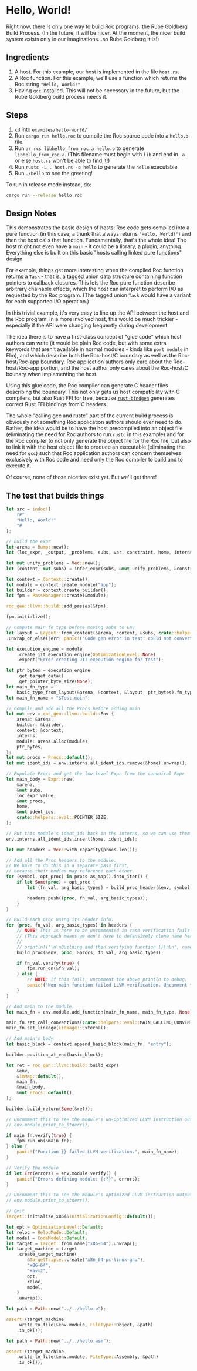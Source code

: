 # Hello, World!

Right now, there is only one way to build Roc programs: the Rube Goldberg Build Process.
(In the future, it will be nicer. At the moment, the nicer build system exists only 
in our imaginations...so Rube Goldberg it is!)

## Ingredients

1. A host. For this example, our host is implemented in the file `host.rs`.
2. A Roc function. For this example, we'll use a function which returns the Roc string `"Hello, World!"`
3. Having `gcc` installed. This will not be necessary in the future, but the Rube Goldberg build process needs it.

## Steps

1. `cd` into `examples/hello-world/`
2. Run `cargo run hello.roc` to compile the Roc source code into a `hello.o` file.
3. Run `ar rcs libhello_from_roc.a hello.o` to generate `libhello_from_roc.a`. (This filename must begin with `lib` and end in `.a` or else `host.rs` won't be able to find it!)
4. Run `rustc -L . host.rs -o hello` to generate the `hello` executable.
5. Run `./hello` to see the greeting!

To run in release mode instead, do:

```bash
cargo run --release hello.roc
```

## Design Notes

This demonstrates the basic design of hosts: Roc code gets compiled into a pure 
function (in this case, a thunk that always returns `"Hello, World!"`) and
then the host calls that function. Fundamentally, that's the whole idea! The host
might not even have a `main` - it could be a library, a plugin, anything.
Everything else is built on this basic "hosts calling linked pure functions" design.

For example, things get more interesting when the compiled Roc function returns
a `Task` - that is, a tagged union data structure containing function pointers 
to callback closures. This lets the Roc pure function describe arbitrary 
chainable effects, which the host can interpret to perform I/O as requested by 
the Roc program.  (The tagged union `Task` would have a variant for each supported 
I/O operation.)

In this trivial example, it's very easy to line up the API between the host and
the Roc program. In a more involved host, this would be much trickier - especially
if the API were changing frequently during development.

The idea there is to have a first-class concept of "glue code" which host authors
can write (it would be plain Roc code, but with some extra keywords that aren't
available in normal modules - kinda like `port module` in Elm), and which
describe both the Roc-host/C boundary as well as the Roc-host/Roc-app boundary.
Roc application authors only care about the Roc-host/Roc-app portion, and the
host author only cares about the Roc-host/C bounary when implementing the host.

Using this glue code, the Roc compiler can generate C header files describing the
boundary. This not only gets us host compatibility with C compilers, but also 
Rust FFI for free, because [`rust-bindgen`](https://github.com/rust-lang/rust-bindgen) 
generates correct Rust FFI bindings from C headers.

The whole "calling gcc and rustc" part of the current build process is obviously
not something Roc application authors should ever need to do. Rather, the idea
would be to have the host precompiled into an object file (eliminating the
need for Roc authors to run `rustc` in this example) and for the Roc compiler
to not only generate the object file for the Roc file, but also to link it with
the host object file to produce an executable (eliminating the need for `gcc`)
such that Roc application authors can concern themselves exclusively with Roc code
and need only the Roc compiler to build and to execute it.

Of course, none of those niceties exist yet. But we'll get there!

## The test that builds things

```rust
let src = indoc!(
    r#"
    "Hello, World!"
    "#
);

// Build the expr
let arena = Bump::new();
let (loc_expr, _output, _problems, subs, var, constraint, home, interns) = uniq_expr(src);

let mut unify_problems = Vec::new();
let (content, mut subs) = infer_expr(subs, &mut unify_problems, &constraint, var);

let context = Context::create();
let module = context.create_module("app");
let builder = context.create_builder();
let fpm = PassManager::create(&module);

roc_gen::llvm::build::add_passes(&fpm);

fpm.initialize();

// Compute main_fn_type before moving subs to Env
let layout = Layout::from_content(&arena, content, &subs, crate::helpers::eval::POINTER_SIZE)
.unwrap_or_else(|err| panic!("Code gen error in test: could not convert to layout. Err was {:?} and Subs were {:?}", err, subs));

let execution_engine = module
    .create_jit_execution_engine(OptimizationLevel::None)
    .expect("Error creating JIT execution engine for test");

let ptr_bytes = execution_engine
    .get_target_data()
    .get_pointer_byte_size(None);
let main_fn_type =
    basic_type_from_layout(&arena, &context, &layout, ptr_bytes).fn_type(&[], false);
let main_fn_name = "$Test.main";

// Compile and add all the Procs before adding main
let mut env = roc_gen::llvm::build::Env {
    arena: &arena,
    builder: &builder,
    context: &context,
    interns,
    module: arena.alloc(module),
    ptr_bytes,
};
let mut procs = Procs::default();
let mut ident_ids = env.interns.all_ident_ids.remove(&home).unwrap();

// Populate Procs and get the low-level Expr from the canonical Expr
let main_body = Expr::new(
    &arena,
    &mut subs,
    loc_expr.value,
    &mut procs,
    home,
    &mut ident_ids,
    crate::helpers::eval::POINTER_SIZE,
);

// Put this module's ident_ids back in the interns, so we can use them in env.
env.interns.all_ident_ids.insert(home, ident_ids);

let mut headers = Vec::with_capacity(procs.len());

// Add all the Proc headers to the module.
// We have to do this in a separate pass first,
// because their bodies may reference each other.
for (symbol, opt_proc) in procs.as_map().into_iter() {
    if let Some(proc) = opt_proc {
        let (fn_val, arg_basic_types) = build_proc_header(&env, symbol, &proc);

        headers.push((proc, fn_val, arg_basic_types));
    }
}

// Build each proc using its header info.
for (proc, fn_val, arg_basic_types) in headers {
    // NOTE: This is here to be uncommented in case verification fails.
    // (This approach means we don't have to defensively clone name here.)
    //
    // println!("\n\nBuilding and then verifying function {}\n\n", name);
    build_proc(&env, proc, &procs, fn_val, arg_basic_types);

    if fn_val.verify(true) {
        fpm.run_on(&fn_val);
    } else {
        // NOTE: If this fails, uncomment the above println to debug.
        panic!("Non-main function failed LLVM verification. Uncomment the above println to debug!");
    }
}

// Add main to the module.
let main_fn = env.module.add_function(main_fn_name, main_fn_type, None);

main_fn.set_call_conventions(crate::helpers::eval::MAIN_CALLING_CONVENTION);
main_fn.set_linkage(Linkage::External);

// Add main's body
let basic_block = context.append_basic_block(main_fn, "entry");

builder.position_at_end(basic_block);

let ret = roc_gen::llvm::build::build_expr(
    &env,
    &ImMap::default(),
    main_fn,
    &main_body,
    &mut Procs::default(),
);

builder.build_return(Some(&ret));

// Uncomment this to see the module's un-optimized LLVM instruction output:
// env.module.print_to_stderr();

if main_fn.verify(true) {
    fpm.run_on(&main_fn);
} else {
    panic!("Function {} failed LLVM verification.", main_fn_name);
}

// Verify the module
if let Err(errors) = env.module.verify() {
    panic!("Errors defining module: {:?}", errors);
}

// Uncomment this to see the module's optimized LLVM instruction output:
// env.module.print_to_stderr();

// Emit
Target::initialize_x86(&InitializationConfig::default());

let opt = OptimizationLevel::Default;
let reloc = RelocMode::Default;
let model = CodeModel::Default;
let target = Target::from_name("x86-64").unwrap();
let target_machine = target
    .create_target_machine(
        &TargetTriple::create("x86_64-pc-linux-gnu"),
        "x86-64",
        "+avx2",
        opt,
        reloc,
        model,
    )
    .unwrap();

let path = Path::new("../../hello.o");

assert!(target_machine
    .write_to_file(&env.module, FileType::Object, &path)
    .is_ok());

let path = Path::new("../../hello.asm");

assert!(target_machine
    .write_to_file(&env.module, FileType::Assembly, &path)
    .is_ok());
```
